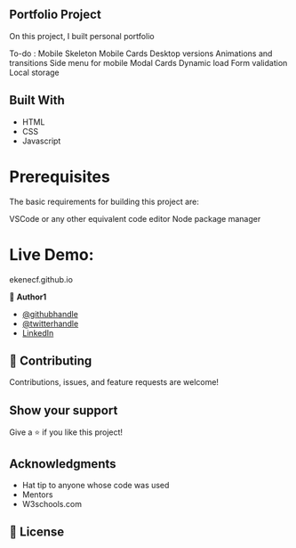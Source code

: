 ## Portfolio Project

On this project, I built personal portfolio

To-do :
 Mobile Skeleton
 Mobile Cards
 Desktop versions
 Animations and transitions
 Side menu for mobile
 Modal Cards
 Dynamic load
 Form validation
 Local storage

## Built With

- HTML
- CSS
- Javascript

# Prerequisites
The basic requirements for building this project are:

VSCode or any other equivalent code editor
Node package manager

# Live Demo:

ekenecf.github.io

👤 **Author1**

- [@githubhandle](https://github.com/ekenecf)
- [@twitterhandle](https://twitter.com/ekene070)
- [LinkedIn](https://linkedin.com/in/EkeneNwachukwu)



## 🤝 Contributing

Contributions, issues, and feature requests are welcome!

## Show your support

Give a ⭐️ if you like this project!

## Acknowledgments

- Hat tip to anyone whose code was used
- Mentors
- W3schools.com

## 📝 License